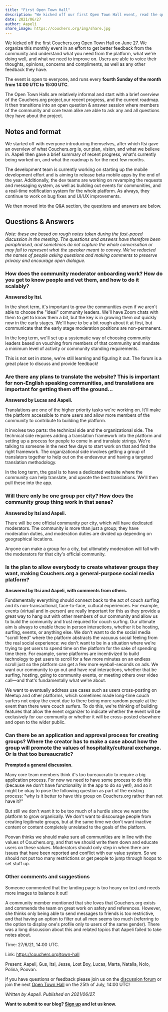 ```yaml
---
title: "First Open Town Hall"
description: "We kicked off our first Open Town Hall event, read the questions and answers here."
date: 2021/06/27
author: Aapeli
share_image: https://couchers.org/img/share.jpg
---
```


We kicked off the first Couchers.org Open Town Hall on June 27. We organize this monthly event in an effort to get better feedback from the community and understand what you need from the platform, what we're doing well, and what we need to improve on. Users are able to voice their thoughts, opinions, concerns and compliments, as well as any other feedback they have.

The event is open to everyone, and runs every **fourth Sunday of the month from 14:00 UTC to 15:00 UTC**.

The Open Town Halls are relatively informal and start with a brief overview of the Couchers.org project,our recent progress, and the current roadmap. It then transitions into an open question & answer session where members of the community and core team alike are able to ask any and all questions they have about the project.

## Notes and format

We started off with everyone introducing themselves, after which Itsi gave an overview of what Couchers.org is, our plan, vision, and what we believe in. Aapeli then gave a brief summary of recent progress, what's currently being worked on, and what the roadmap is for the next few months.

The development team is currently working on starting up the mobile development effort and is aiming to release beta mobile apps by the end of the year. Additionally, the dev teams are working on revamping the requests and messaging system, as well as building out events for communities, and a real-time notification system for the whole platform. As always, they continue to work on bug fixes and UI/UX improvements.

We then moved into the Q&A section, the questions and answers are below.

## Questions & Answers

*Note: these are based on rough notes taken during the fast-paced discussion in the meeting. The questions and answers have therefore been paraphrased, and sometimes do not capture the whole conversation or may fail to represent what the speaker meant to convey. We've redacted the names of people asking questions and making comments to preserve privacy and encourage open dialogue.*

### How does the community moderator onboarding work? How do you get to know people and vet them, and how to do it scalably?

**Answered by Itsi.**

In the short term, it's important to grow the communities even if we aren't able to choose the "ideal" community leaders. We'll have Zoom chats with them to get to know them a bit, but the key is in growing them out quickly now in the early stages. We'll have to be a bit rough about it at first, but communicate that the early stage moderation positions are non-permanent.

In the long term, we'll set up a systematic way of choosing community leaders based on vouching from members of that community and mandate a minimum level of activity or community standing requirements.

This is not set in stone, we're still learning and figuring it out. The forum is a great place to discuss and provide feedback!

### Are there any plans to translate the website? This is important for non-English speaking communities, and translations are important for getting them off the ground...

**Answered by Lucas and Aapeli.**

Translations are one of the higher priority tasks we're working on. It'll make the platform accessible to more users and allow more members of the community to contribute to building the platform.

It involves two parts: the technical side and the organizational side. The technical side requires adding a translation framework into the platform and setting up a process for people to come in and translate strings. We're talking to someone in the next few days to start work on that and find the right framework. The organizational side involves getting a group of translators together to help out on the endeavour and having a targeted translation methodology.

In the long term, the goal is to have a dedicated website where the community can help translate, and upvote the best translations. We'll then pull these into the app.

### Will there only be one group per city? How does the community group thing work in that sense?

**Answered by Itsi and Aapeli.**

There will be one official community per city, which will have dedicated moderators. The community is more than just a group; they have moderation duties, and moderation duties are divided up depending on geographical locations.

Anyone can make a group for a city, but ultimately moderation will fall with the moderators for that city's official community.

### Is the plan to allow everybody to create whatever groups they want, making Couchers.org a general-purpose social media platform?

**Answered by Itsi and Aapeli, with comments from others.**

Fundamentally everything should connect back to the act of couch surfing and its non-transactional, face-to-face, cultural experiences. For example, events (virtual and in-person) are really important for this as they provide a great way to hang out with other members of our community and allow us to build the community and trust required for couch surfing. Our ultimate aim is always to enable these in person interactions, whether it be hosting, surfing, events, or anything else. We don't want to do the social media "scroll feed" where the platform abstracts the vacuous social feeling from the real social experience: we don't want to be in a situation where we're trying to get users to spend time on the platform for the sake of spending time there. For example, some platforms are incentivized to build technology to get users to scroll for a few more minutes on an endless scroll just so the platform can get a few more eyeball-seconds on ads. We want our community to go out and have real interactions, whether that be surfing, hosting, going to community events, or meeting others over video call—and that's fundamentally what we're about.

We want to eventually address use cases such as users cross-posting on Meetup and other platforms, which sometimes made long-time couch surfers not enjoy the event due to there being more random people at the event than there were couch surfers. To do this, we're thinking of building features that allow the event organizer to indicate whether the event will be exclusively for our community or whether it will be cross-posted elsewhere and open to the wider public.

### Can there be an application and approval process for creating groups? Where the creator has to make a case about how the group will promote the values of hospitality/cultural exchange. Or is that too bureaucratic?

**Prompted a general discussion.**

Many core team members think it's too bureaucratic to require a big application process. For now we need to have some process to do this (because we don't have functionality in the app to do so yet!), and so it might be okay to pose the following question as part of the existing process: "why is it better to have this group on Couchers.org rather than not have it?"

But still we don't want it to be too much of a hurdle since we want the platform to grow organically. We don't want to discourage people from creating legitimate groups, but at the same time we don't want inactive content or content completely unrelated to the goals of the platform.

Poovan thinks we should make sure all communities are in line with the values of Couchers.org, and that we should write them down and educate users on these values. Moderators should only step in when there are issues that have been reported and conflict with our value system. So we should not put too many restrictions or get people to jump through hoops to set stuff up.

### Other comments and suggestions

Someone commented that the landing page is too heavy on text and needs more images to balance it out!

A community member mentioned that she loves that Couchers.org exists and commends the team on great work on safety and references. However, she thinks only being able to send messages to friends is too restrictive, and that having an option to filter out all men seems too much (referring to the option to display one's profile only to users of the same gender). There was a long discussion about this and related topics that Aapeli failed to take notes about.

Time: 27/6/21, 14:00 UTC.

Link: <https://couchers.org/town-hall>

Present: Aapeli, Gus, Itsi, Jesse, Lost Boy, Lucas, Marta, Natalia, Nolo, Polina, Poovan.

If you have questions or feedback please join us on the [discussion forum](https://community.couchers.org/) or join the next [Open Town Hall](https://community.couchers.org/t/open-town-hall/1291) on the 25th of July, 14:00 UTC!

*Written by Aapeli. Published on 2021/06/27.*

**Want to submit to our blog? [Sign up](/volunteer) and let us know.**

